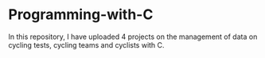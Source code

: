 # Programming-with-C

In this repository, I have uploaded 4 projects on the management of data on cycling tests, cycling teams and cyclists with C.
